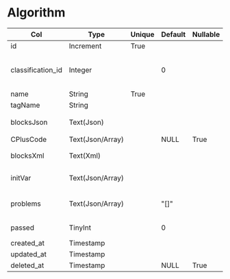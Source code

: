 # Algorithm

| Col | Type | Unique | Default | Nullable | Comment |
| --- | --- | --- | --- | --- | --- |
| id | Increment | True | | | |
| classification_id | Integer | | 0 | | refer to [classification.id](./classification.md "doc of talbe classification"), 0 for no classification |
| name | String | True | | | |
| tagName | String | | | | |
| blocksJson | Text(Json) | | | | 包含伪代码的用来运行的json |
| CPlusCode | Text(Json/Array) | | NULL | True | C++ code |
| blocksXml | Text(Xml) | | | | 用来恢复方块的xml |
| initVar | Text(Json/Array) | | | | 记录算法需要的初始变量及类型 |
| problems | Text(Json/Array) | | "[]" | | the problem array of this algorithm |
| passed | TinyInt | | 0 | | Is admin Verified |
| created_at | Timestamp | | | | |
| updated_at | Timestamp | | | | |
| deleted_at | Timestamp | | NULL | True | For soft delete |

